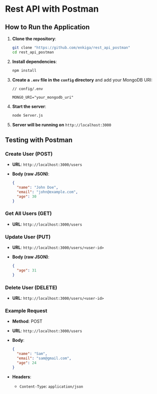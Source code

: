 # Rest API with Postman

## How to Run the Application

1. **Clone the repository**:

    ```sh
    git clone "https://github.com/enkiga/rest_api_postman"
    cd rest_api_postman
    ```

2. **Install dependencies**:

    ```sh
    npm install
    ```

3. **Create a `.env` file in the `config` directory** and add your MongoDB URI:

    ```env
    // config/.env

    MONGO_URI="your_mongodb_uri"
    ```

4. **Start the server**:

    ```sh
    node Server.js
    ```

5. **Server will be running on** ```http://localhost:3000```

## Testing with Postman

### Create User (POST)

- **URL**: `http://localhost:3000/users`
- **Body (raw JSON)**:

    ```json
    {
      "name": "John Doe",
      "email": "john@example.com",
      "age": 30
    }
    ```

### Get All Users (GET)

- **URL**: `http://localhost:3000/users`

### Update User (PUT)

- **URL**: `http://localhost:3000/users/<user-id>`
- **Body (raw JSON)**:

    ```json
    {
      "age": 31
    }
    ```

### Delete User (DELETE)

- **URL**: `http://localhost:3000/users/<user-id>`

### Example Request

- **Method**: POST
- **URL**: `http://localhost:3000/users`
- **Body**:

    ```json
    {
      "name": "Sam",
      "email": "sam@gmail.com",
      "age": 24
    }
    ```

- **Headers**:
  
  - `Content-Type`: `application/json`
